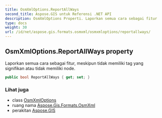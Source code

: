 ```yaml
---
title: OsmXmlOptions.ReportAllWays
second_title: Aspose.GIS untuk Referensi .NET API
description: OsmXmlOptions Properti. Laporkan semua cara sebagai fitur meskipun tidak memiliki tag yang signifikan atau tidak memiliki node.
type: docs
weight: 30
url: /id/net/aspose.gis.formats.osmxml/osmxmloptions/reportallways/
---
```

## OsmXmlOptions.ReportAllWays property

Laporkan semua cara sebagai fitur, meskipun tidak memiliki tag yang signifikan atau tidak memiliki node.

```csharp
public bool ReportAllWays { get; set; }
```

### Lihat juga

* class [OsmXmlOptions](../)
* ruang nama [Aspose.Gis.Formats.OsmXml](../../osmxmloptions/)
* perakitan [Aspose.GIS](../../../)


